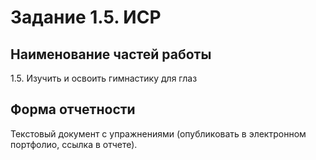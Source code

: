 # Задание 1.5. ИСР

## Наименование частей работы
1.5. Изучить и освоить гимнастику для глаз

## Форма отчетности
Текстовый документ с упражнениями (опубликовать в электронном портфолио, ссылка в отчете).
